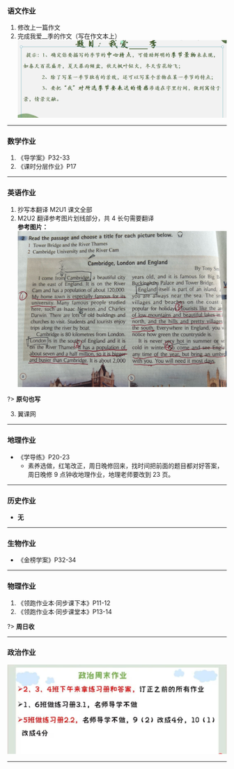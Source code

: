 ﻿### 语文作业

1. 修改上一篇作文
2. 完成我爱\_\_季的作文（写在作文本上）
   ![hw](../hw_G8S1/_images/3c.jpg)

---

### 数学作业

1. 《导学案》P32-33
2. 《课时分层作业》P17

---

### 英语作业

1. 抄写本翻译 M2U1 课文全部
2. M2U2 翻译参考图片划线部分，共 4 长句需要翻译  
   **参考图片：**![参考图片](../hw_G8S1/_images/3e.jpg)

?> **原句也写**

3. 翼课网

---

### 地理作业

- 《学导练》P20-23
  - 素养选做，红笔改正，周日晚修回来，找时间把前面的题目都对好答案，周日晚修 9 点钟收地理作业，地理老师要改到 23 页。

---

### 历史作业

- **无**

---

### 生物作业

- 《金榜学案》P32-34

---

### 物理作业

1. 《领跑作业本·同步课下本》P11-12
2. 《领跑作业本·同步课堂本》P13-14

?> **周日收**

---

### 政治作业

![hw](../hw_G8S1/_images/3p.jpg)

---

